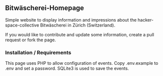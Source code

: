 ## Bitwäscherei-Homepage

Simple website to display information and impressions about the hacker-space-collective Bitwäscherei in Zürich (Switzerland).

If you would like to contribute and update some information, create a pull request or fork the page.

### Installation / Requirements

This page uses PHP to allow configuration of events.
Copy .env.example to .env and set a password. SQLite3 is used to save the events.